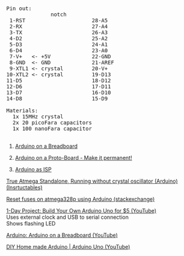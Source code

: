<pre>
Pin out:
              notch
 1-RST                     28-A5
 2-RX                      27-A4
 3-TX                      26-A3
 4-D2                      25-A2
 5-D3                      24-A1
 6-D4                      23-A0
 7-V+   <- +5V             22-GND
 8-GND  <- GND             21-AREF
 9-XTL1 <- crystal         20-V+
10-XTL2 <- crystal         19-D13
11-D5                      18-D12
12-D6                      17-D11
13-D7                      16-D10
14-D8                      15-D9

Materials:
  1x 15MHz crystal
  2x 20 picoFara capacitors
  1x 100 nanoFara capacitor

</pre>
1. [Arduino on a Breadboard](https://www.youtube.com/watch?v=ufQZnAAxZ7A)

2. [Arduino on a Proto-Board - Make it permanent!](https://www.youtube.com/watch?v=vMu1UjBxOiQ)

3. [Arduino as ISP](https://www.youtube.com/watch?v=muP1dp73Mdg)

[True Atmega Standalone, Running without crystal oscillator (Arduino) (Insrtuctables)](http://www.instructables.com/id/Atmega-Standalone-Running-without-crystal-oscillat/)

[Reset fuses on atmega328p using Arduino (stackexchange)](http://arduino.stackexchange.com/questions/1672/reset-fuses-on-atmega328p-using-arduino?rq=1)

[1-Day Project: Build Your Own Arduino Uno for $5 (YouTube)](https://www.youtube.com/watch?v=sNIMCdVOHOM)  
Uses external clock and USB to serial connection  
Shows flashing LED

[Arduino: Arduino on a Breadboard (YouTube)](https://www.youtube.com/watch?v=_m9aciePKEk)

[DIY Home made Arduino | Arduino Uno (YouTube)](https://www.youtube.com/watch?v=tlh0dBa2bFA)

